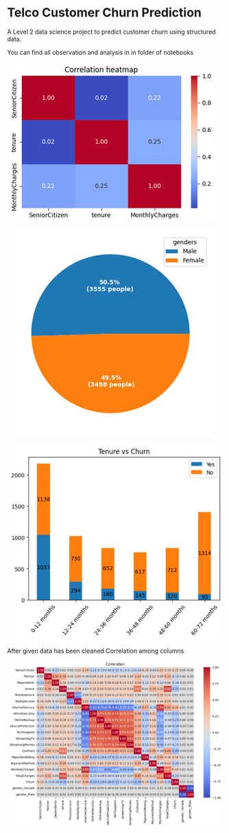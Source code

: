 # Telco Customer Churn Prediction

A Level 2 data science project to predict customer churn using structured data.

You can find all observation and analysis in in folder of notebooks

![alt text](pictures/image.png)

![alt text](pictures/image-1.png)

![alt text](pictures/image-2.png)

After given data has been cleaned Correlation among columns 

![alt text](pictures/image-3.png)

